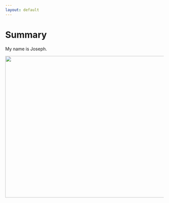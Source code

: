 ```yaml
---
layout: default
---
```

# Summary
My name is Joseph.

<p align="center">
  <img width="600" height="450" src="https://media.giphy.com/media/vFKqnCdLPNOKc/giphy.gif">
</p>

&nbsp;
